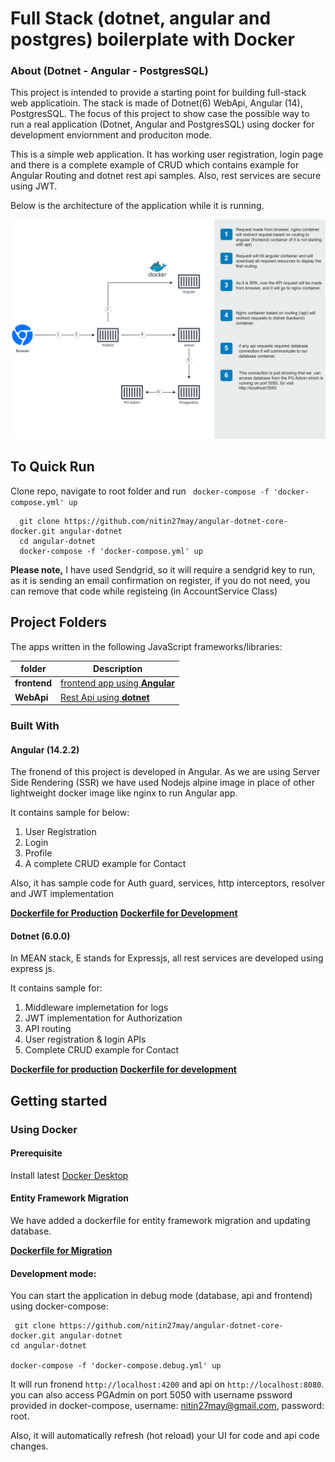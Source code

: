 # Full Stack (dotnet, angular and postgres) boilerplate with Docker
### About (Dotnet - Angular - PostgresSQL)
This project is intended to provide a starting point for building full-stack web applicatioin. The stack is made of Dotnet(6) WebApi, Angular (14), PostgresSQL. The focus of this project to show case the possible way to run a real application (Dotnet, Angular and PostgresSQL) using docker for development enviornment and produciton mode.

This is a simple web application. It has working user registration, login page and there is a complete example of CRUD which contains example for Angular Routing and dotnet rest api samples. Also, rest services are secure using JWT. 

Below is the architecture of the application while it is running.

![](documents/architecture.png)
## To Quick Run
Clone repo, navigate to root folder and run ` docker-compose -f 'docker-compose.yml' up`

```
  git clone https://github.com/nitin27may/angular-dotnet-core-docker.git angular-dotnet
  cd angular-dotnet 
  docker-compose -f 'docker-compose.yml' up
```

**Please note,** I have used Sendgrid, so it will require a sendgrid key to run, as it is sending an email confirmation on register, if you do not need, you can remove that code while registeing (in AccountService Class)

## Project Folders 
The apps written in the following JavaScript frameworks/libraries:

| folder          | Description                                                                                  |
| --------------- | -------------------------------------------------------------------------------------------- |
| **frontend** | [frontend app using **Angular**](https://github.com/nitin27may/angular-dotnet-core-docker/tree/master/frontend)         |
| **WebApi** | [Rest Api using **dotnet**](https://github.com/nitin27may/angular-dotnet-core-docker/tree/master/WebApi) |

### Built With
#### Angular (14.2.2)

The fronend of this project is developed in Angular. As we are using Server Side Rendering (SSR) we have used Nodejs alpine image in place of other lightweight docker image like nginx to run Angular app.

It contains sample for below:

 1. User Registration
 2. Login
 3. Profile
 4. A complete CRUD example for Contact

Also, it has sample code for Auth guard, services, http interceptors, resolver and JWT implementation


**[Dockerfile for Production](/frontend/Dockerfile)**
**[Dockerfile for Development](/frontend/debug.dockerfile)**

#### Dotnet (6.0.0)

In MEAN stack, E stands for Expressjs, all rest services are developed using express js.

It contains sample for:

1. Middleware implemetation for logs
2. JWT implementation for Authorization
3. API routing
4. User registration & login APIs
5. Complete CRUD example for Contact


**[Dockerfile for production](/Api/Dockerfile)**
**[Dockerfile for development](/Api/debug.dockerfile)**


## Getting started

### Using Docker

#### Prerequisite
  
  Install latest [Docker Desktop](https://www.docker.com/products/docker-desktop)


#### Entity Framework Migration

 We have added a dockerfile for entity framework migration and updating database. 

**[Dockerfile for Migration](/Api/Migration.Dockerfile)**


#### Development mode:
  You can start the application in debug mode (database, api and frontend) using docker-compose:

  ```
   git clone https://github.com/nitin27may/angular-dotnet-core-docker.git angular-dotnet
  cd angular-dotnet 
  
  docker-compose -f 'docker-compose.debug.yml' up
  ```

  It will run fronend `http://localhost:4200` and api on `http://localhost:8080`. you can also access PGAdmin  on port 5050 with username pssword provided in docker-compose, username: nitin27may@gmail.com, password: root.

  Also, it will automatically refresh (hot reload) your UI for code and api code changes.
